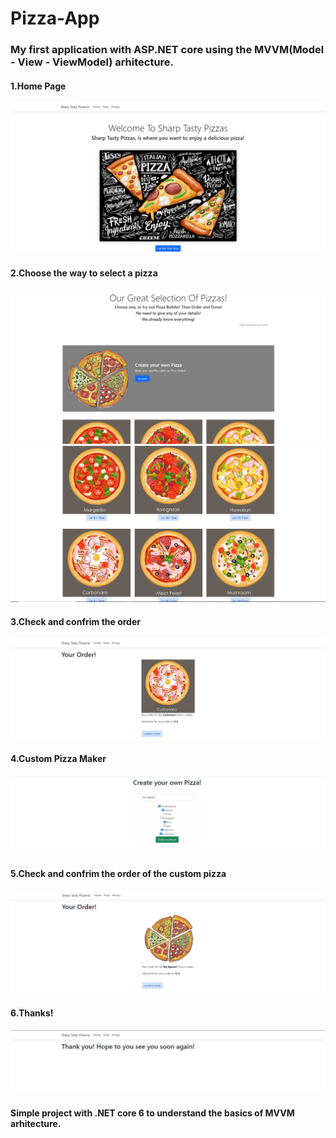 # Pizza-App

### My first application with ASP.NET core using the MVVM(Model - View - ViewModel) arhitecture.

#### 1.Home Page
<img style="center" src="https://github.com/OmarGeno/Pizza-App/blob/main/README%20Images/pizza1.png?raw=true"/> 


#### 2.Choose the way to select a pizza
<img style="center border" src="https://github.com/OmarGeno/Pizza-App/blob/main/README%20Images/pizza2.png?raw=true"/> 
<img style="center" src="https://github.com/OmarGeno/Pizza-App/blob/main/README%20Images/pizza3.png?raw=true"/> 


#### 3.Check and confrim the order
<img style="center" src="https://github.com/OmarGeno/Pizza-App/blob/main/README%20Images/pizza7.png?raw=true"/>


#### 4.Custom Pizza Maker
<img style="center" src="https://github.com/OmarGeno/Pizza-App/blob/main/README%20Images/pizza4.png?raw=true"/> 


#### 5.Check and confrim the order of the custom pizza
<img style="center" src="https://github.com/OmarGeno/Pizza-App/blob/main/README%20Images/pizza5.png?raw=true"/>


#### 6.Thanks!
<img style="center" src="https://github.com/OmarGeno/Pizza-App/blob/main/README%20Images/pizza6.png?raw=true"/> 

#### Simple project with .NET core 6 to understand the basics of MVVM arhitecture.
